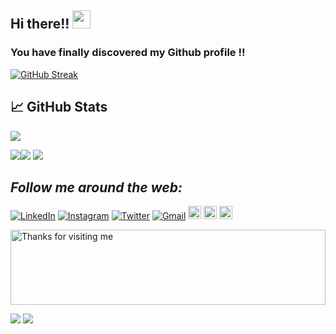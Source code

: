 ##  Hi there!! <img src="https://github.com/TheDudeThatCode/TheDudeThatCode/blob/master/Assets/Hi.gif" width="29px"> 




### You have finally discovered my Github profile !!







   [![GitHub Streak](https://github-readme-streak-stats.herokuapp.com?user=itskhushis1&theme=nord&date_format=M%20j%5B%2C%20Y%5D)](https://git.io/streak-stats)
   
   
## &#x1f4c8; GitHub Stats


   ![](https://github-profile-summary-cards.vercel.app/api/cards/profile-details?username=itskhushis1&theme=nord_dark) 
   
  
   ![](https://github-profile-summary-cards.vercel.app/api/cards/repos-per-language?username=itskhushis1&theme=nord_dark)![](https://github-profile-summary-cards.vercel.app/api/cards/most-commit-language?username=itskhushis1&theme=nord_dark)
 ![](https://github-profile-summary-cards.vercel.app/api/cards/profile-details?username=itskhushis1&theme=nord) 

<!--
**itskhushis1/itskhushis1** is a ✨ _special_ ✨ repository because its `README.md` (this file) appears on your GitHub profile.

Here are some ideas to get you started:

- 🔭 I’m currently working on ...
- 🌱 I’m currently learning ...
- 👯 I’m looking to collaborate on ...
- 🤔 I’m looking for help with ...
- 💬 Ask me about ...
- 📫 How to reach me: ...
- 😄 Pronouns: ...
- ⚡ Fun fact: ...
-->




##   <i>Follow me around the web:</i><br>

<a href="https://www.linkedin.com/in/khushis23/" target="_blank"><img src="https://img.shields.io/badge/LinkedIn-%230077B5.svg?&style=flat-square&logo=linkedin&logoColor=white" alt="LinkedIn"></a>
<a href="https://www.instagram.com/khussshiiee/" target="_blank"><img src="https://img.shields.io/badge/Instagram-%23E4405F.svg?&style=flat-square&logo=instagram&logoColor=white" alt="Instagram"></a>
<a href="https://twitter.com/itskhushis1" target="_blank"><img src="https://img.shields.io/badge/Twitter-%231DA1F2.svg?&style=flat-square&logo=twitter&logoColor=white" alt="Twitter"></a>
<a href="mailto:khushisharma1283@gmail.com" target="_blank"><img src="https://img.shields.io/badge/Gmail-c14438?style=flat-square&logo=Gmail&logoColor=white" alt="Gmail"></a>
<a href="https://www.hackerrank.com/khushis_23" target="_blank"><img src=	"https://img.shields.io/badge/-Hackerrank-2EC866?style=for-the-badge&logo=HackerRank&logoColor=white" img height="21" alt="Hackerrank"></a>
<a href="https://stackoverflow.com/users/15394369/khushi-sharma" target="_blank"><img src="https://img.shields.io/badge/stackoverflow-%23F28032.svg?&style=for-the-badge&logo=stackoverflow&logoColor=white" img height="21" alt="stackoverflow" style="margin-bottom: 2px;" /></a> 
<a href="https://www.codechef.com/users/khushis_23" target="_blank"><img src="https://img.shields.io/badge/Codechef-%23B92B27.svg?&style=for-the-badge&logo=Codechef&logoColor=white" img height="21" alt="Codechef" style="margin-bottom: 2px;" /></a> 
</div>

  
   <img height="120" alt="Thanks for visiting me" width="100%" src="https://raw.githubusercontent.com/BrunnerLivio/brunnerlivio/master/images/marquee.svg" />
  
  
   ![](https://komarev.com/ghpvc/?username=itskhushis1&color=brightgreen) ![](https://visitor-badge.glitch.me/badge?page_id=itskhushis1.itskhushis1)

